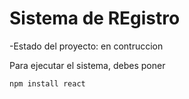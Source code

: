 <h1>Sistema de REgistro</h1>

-Estado del proyecto: en contruccion

Para ejecutar el sistema, debes poner 

```npm install react```
